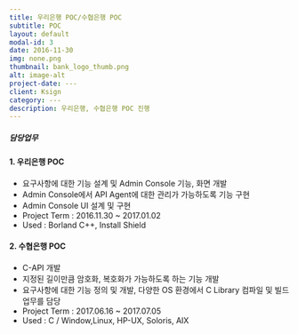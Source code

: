 ```yaml
---
title: 우리은행 POC/수협은행 POC
subtitle: POC
layout: default
modal-id: 3
date: 2016-11-30
img: none.png
thumbnail: bank_logo_thumb.png
alt: image-alt
project-date: ---
client: Ksign
category: ---
description: 우리은행, 수협은행 POC 진행
---
```

##### 담당업무
#### 1. 우리은행 POC 
* 요구사항에 대한 기능 설계 및 Admin Console 기능, 화면 개발
* Admin Console에서 API Agent에 대한 관리가 가능하도록 기능 구현
* Admin Console UI 설계 및 구현
* Project Term : 2016.11.30 ~ 2017.01.02
* Used : Borland C++, Install Shield
#### 2. 수협은행 POC 
* C-API 개발 
* 지정된 길이만큼 암호화, 복호화가 가능하도록 하는 기능 개발
* 요구사항에 대한 기능 정의 및 개발, 다양한 OS 환경에서 C Library 컴파일 및 빌드 업무를 담당
* Project Term : 2017.06.16 ~ 2017.07.05
* Used : C / Window,Linux, HP-UX, Soloris, AIX